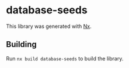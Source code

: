 # database-seeds

This library was generated with [Nx](https://nx.dev).

## Building

Run `nx build database-seeds` to build the library.
